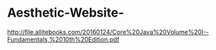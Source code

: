 # Aesthetic-Website-

http://file.allitebooks.com/20160124/Core%20Java%20Volume%20I--Fundamentals,%2010th%20Edition.pdf
